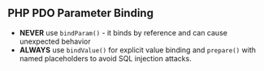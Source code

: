 ## PHP PDO Parameter Binding
- **NEVER** use `bindParam()` - it binds by reference and can cause unexpected behavior
- **ALWAYS** use `bindValue()` for explicit value binding and `prepare()` with named placeholders to avoid SQL injection attacks.